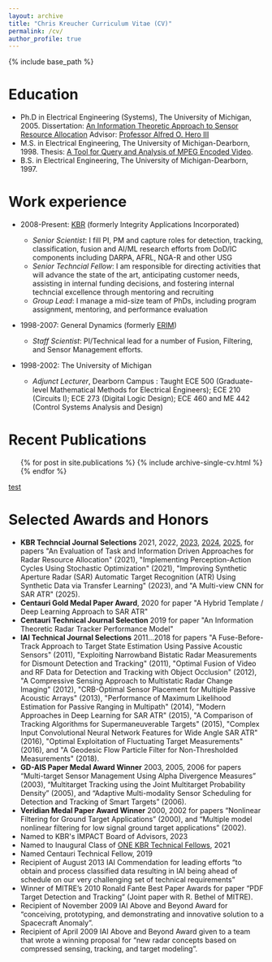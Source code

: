 ```yaml
---
layout: archive
title: "Chris Kreucher Curriculum Vitae (CV)"
permalink: /cv/
author_profile: true
---
```


{% include base_path %}

Education
=========
* Ph.D in Electrical Engineering (Systems), The University of Michigan, 2005. 
  Dissertation: [An Information Theoretic Approach to Sensor Resource Allocation](../papers/2005Dissertation.pdf)
  Advisor: [Professor Alfred O. Hero III](https://hero.engin.umich.edu/)
* M.S. in Electrical Engineering, The University of Michigan-Dearborn, 1998. Thesis: [A Tool for Query and Analysis of MPEG Encoded Video](../papers/1998MastersThesis.pdf).
* B.S. in Electrical Engineering, The University of Michigan-Dearborn, 1997.


Work experience
===============
* 2008-Present: [KBR](https://kbr.com) (formerly Integrity Applications Incorporated)
  * _Senior Scientist_: I fill PI, PM and capture roles for detection, tracking, classification, fusion and AI/ML research efforts from DoD/IC components including DARPA, AFRL, NGA-R and other USG
  * _Senior Techncial Fellow_: I am responsible for directing activities that will advance the state of the art, anticipating customer needs, assisting in internal funding decisions, and fostering internal techncial excellence through mentoring and recruiting
  * _Group Lead_: I manage a mid-size team of PhDs, including program assignment, mentoring, and performance evaluation

* 1998-2007: General Dynamics (formerly [ERIM](https://en.wikipedia.org/wiki/Environmental_Research_Institute_of_Michigan))
  * _Staff Scientist_: PI/Technical lead for a number of Fusion, Filtering, and Sensor Management efforts. 
  
* 1998-2002: The University of Michigan
  * _Adjunct Lecturer_, Dearborn Campus : Taught ECE 500 (Graduate-level Mathematical Methods for Electrical Engineers); ECE 210 (Circuits I); ECE 273 (Digital Logic Design); ECE 460 and ME 442 (Control Systems Analysis and Design)  

  
Recent Publications
============
  <ul>{% for post in site.publications %}
    {% include archive-single-cv.html %} 
  {% endfor %}  
  </ul>


[test](https://chriskreucher.github.io//complete-bibliography/)


Selected Awards and Honors
==========================
* **KBR Techncial Journal Selections** 2021, 2022, [2023](https://kbr.foleon.com/kbr-tech-journal/2023/), [2024](https://techjournal.kbr.com/), [2025](https://techjournal.kbr.com/), for papers "An Evaluation of Task and Information Driven Approaches for Radar Resource Allocation" (2021), "Implementing Perception-Action Cycles Using Stochastic Optimization" (2021), "Improving Synthetic Aperture Radar (SAR) Automatic Target Recognition (ATR) Using Synthetic Data via Transfer Learning" (2023), and "A Multi-view CNN for SAR ATR" (2025).
* **Centauri Gold Medal Paper Award**, 2020 for paper "A Hybrid Template / Deep Learning Approach to SAR ATR" 
* **Centauri Technical Journal Selection** 2019 for paper "An Information Theoretic Radar Tracker Performance Model"
* **IAI Technical Journal Selections** 2011...2018 for papers "A Fuse-Before-Track Approach to Target State Estimation Using Passive Acoustic Sensors" (2011), "Exploiting Narrowband Bistatic Radar Measurements for Dismount Detection and Tracking" (2011), "Optimal Fusion of Video and RF Data for Detection and Tracking with Object Occlusion" (2012), "A Compressive Sensing Approach to Multistatic Radar Change Imaging" (2012), "CRB-Optimal Sensor Placement for Multiple Passive Acoustic Arrays" (2013), "Performance of Maximum Likelihood Estimation for Passive Ranging in Multipath" (2014), "Modern Approaches in Deep Learning for SAR ATR" (2015), "A Comparison of Tracking Algorithms for Supermaneuverable Targets" (2015), "Complex Input Convolutional Neural Network Features for Wide Angle SAR ATR" (2016), "Optimal Exploitation of Fluctuating Target Measurements" (2016), and "A Geodesic Flow Particle Filter for Non-Thresholded Measurements" (2018).
* **GD-AIS Paper Medal Award Winner** 2003, 2005, 2006 for papers “Multi-target Sensor Management Using Alpha Divergence Measures” (2003), “Multitarget Tracking using the Joint Multitarget Probability Density” (2005), and “Adaptive Multi-modality Sensor Scheduling for Detection and Tracking of Smart Targets” (2006).
* **Veridian Medal Paper Award Winner** 2000, 2002 for papers “Nonlinear Filtering for Ground Target Applications” (2000), and “Multiple model nonlinear filtering for low signal ground target applications” (2002).
* Named to KBR's IMPACT Board of Advisors, 2023
* Named to Inaugural Class of [ONE KBR Technical Fellows](https://www.kbr.com/en/who-we-are/our-people/technical-fellows), 2021
* Named Centauri Technical Fellow, 2019 
* Recipient of August 2013 IAI Commendation for leading efforts “to obtain and process classified data resulting in IAI being ahead of schedule on our very challenging set of technical requirements”
* Winner of MITRE’s 2010 Ronald Fante Best Paper Awards for paper “PDF Target Detection and Tracking” (Joint paper with R. Bethel of MITRE).
* Recipient of November 2009 IAI Above and Beyond Award for “conceiving, prototyping, and demonstrating and innovative solution to a Spacecraft Anomaly”.
* Recipient of April 2009 IAI Above and Beyond Award given to a team that wrote a winning proposal for “new radar concepts based on compressed sensing, tracking, and target modeling”.
